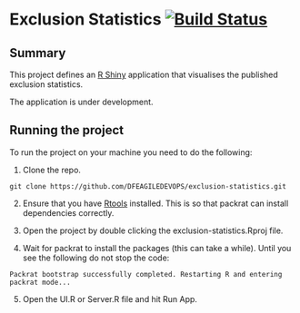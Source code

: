# Exclusion Statistics [![Build Status](https://travis-ci.org/DFEAGILEDEVOPS/exclusion-statistics.svg?branch=master)](https://travis-ci.org/DFEAGILEDEVOPS/exclusion-statistics.svg?branch=master)

## Summary

This project defines an [R Shiny](https://shiny.rstudio.com/) application that visualises the published exclusion statistics.

The application is under development.

## Running the project

To run the project on your machine you need to do the following:

1. Clone the repo.

`git clone https://github.com/DFEAGILEDEVOPS/exclusion-statistics.git`

2. Ensure that you have [Rtools](https://cran.r-project.org/bin/windows/Rtools/) installed. This is so that packrat can install dependencies correctly.

3. Open the project by double clicking the exclusion-statistics.Rproj file.

4. Wait for packrat to install the packages (this can take a while). Until you see the following do not stop the code:

`Packrat bootstrap successfully completed. Restarting R and entering packrat mode...`
   
5. Open the UI.R or Server.R file and hit Run App.    



